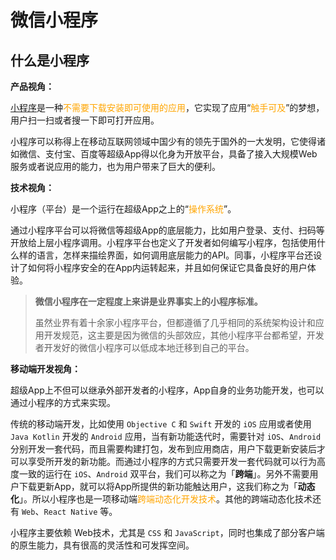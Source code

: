 # 微信小程序

## 什么是小程序

**产品视角：**

[小程序](https://developers.weixin.qq.com/miniprogram/dev/framework/)是一种<font color="orange">不需要下载安装即可使用的应用</font>，它实现了应用“<font color="orange">触手可及</font>”的梦想，用户扫一扫或者搜一下即可打开应用。

小程序可以称得上在移动互联网领域中国少有的领先于国外的一大发明，它使得诸如微信、支付宝、百度等超级App得以化身为开放平台，具备了接入大规模Web服务或者说应用的能力，也为用户带来了巨大的便利。

**技术视角：**

小程序（平台）是一个运行在超级App之上的“<font color="orange">操作系统</font>”。

通过小程序平台可以将微信等超级App的底层能力，比如用户登录、支付、扫码等开放给上层小程序调用。小程序平台也定义了开发者如何编写小程序，包括使用什么样的语言，怎样来描绘界面，如何调用底层能力的API。同事，小程序平台还设计了如何将小程序安全的在App内运转起来，并且如何保证它具备良好的用户体验。

> **微信小程序在一定程度上来讲是业界事实上的小程序标准。** 
>
> 虽然业界有着十余家小程序平台，但都遵循了几乎相同的系统架构设计和应用开发规范，这主要是因为微信的头部效应，其他小程序平台都希望，开发者开发好的微信小程序可以低成本地迁移到自己的平台。

**移动端开发视角：**

超级App上不但可以继承外部开发者的小程序，App自身的业务功能开发，也可以通过小程序的方式来实现。

传统的移动端开发，比如使用 `Objective C` 和 `Swift` 开发的 `iOS` 应用或者使用 `Java Kotlin` 开发的 `Android` 应用，当有新功能迭代时，需要针对 `iOS`、`Android` 分别开发一套代码，而且需要构建打包，发布到应用商店，用户下载更新安装后才可以享受所开发的新功能。而通过小程序的方式只需要开发一套代码就可以行为高度一致的运行在 `iOS`、`Android` 双平台，我们可以称之为「**跨端**」。另外不需要用户下载更新App，就可以将App所提供的新功能触达用户，这我们称之为「**动态化**」。所以小程序也是一项移动端<font color="orange">跨端动态化开发技术</font>。其他的跨端动态化技术还有 `Web`、`React Native` 等。

小程序主要依赖 Web技术，尤其是 `CSS` 和 `JavaScript`，同时也集成了部分客户端的原生能力，具有很高的灵活性和可发挥空间。



